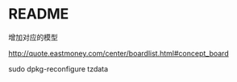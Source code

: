 # README
增加对应的模型

http://quote.eastmoney.com/center/boardlist.html#concept_board

sudo dpkg-reconfigure tzdata